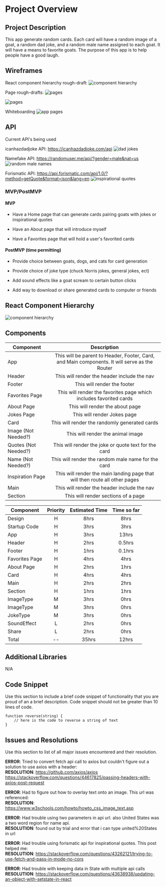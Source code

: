 
# Project Overview


## Project Description

This app generate random cards. Each card will have a random image of a goat, a random dad joke, and a random male name assigned to each goat. It will have a means to favorite goats. The purpose of this app is to help people have a good laugh.

## Wireframes

React component hierarchy rough-draft:
![component hierarchy](https://res.cloudinary.com/dldktffdd/image/upload/v1566589248/proj%202/project%20worksheet/wireframing/Image_from_iOS_2_sktsxn.jpg)

Page rough-drafts:
![pages](https://res.cloudinary.com/dldktffdd/image/upload/v1566589248/proj%202/project%20worksheet/wireframing/Image_from_iOS_1_owdoer.jpg)

![pages](https://res.cloudinary.com/dldktffdd/image/upload/v1566589248/proj%202/project%20worksheet/wireframing/Image_from_iOS_x7g7of.jpg)

Whiteboarding
![app pages](https://res.cloudinary.com/dldktffdd/image/upload/v1566589248/proj%202/project%20worksheet/wireframing/Image_from_iOS_3_rlbxej.jpg)

## API

Current API's being used

icanhazdadjoke API: https://icanhazdadjoke.com/api
![dad jokes](https://res.cloudinary.com/dldktffdd/image/upload/v1566913736/proj%202/project%20worksheet/api%20screenshots/Screen_Shot_2019-08-27_at_9.47.43_AM_xh1ozi.png)

Namefake API: https://randomuser.me/api/?gender=male&nat=us
![random male names](https://res.cloudinary.com/dldktffdd/image/upload/v1566913731/proj%202/project%20worksheet/api%20screenshots/Screen_Shot_2019-08-27_at_9.39.45_AM_zpqpvl.png)

Forismatic API: https://api.forismatic.com/api/1.0/?method=getQuote&format=json&lang=en
![inspirational quotes](https://res.cloudinary.com/dldktffdd/image/upload/v1567427978/proj%202/project%20worksheet/api%20screenshots/Screen_Shot_2019-09-02_at_8.39.28_AM_czzthc.png)

### MVP/PostMVP

#### MVP

- Have a Home page that can generate cards pairing goats with jokes or inspirational quotes

- Have an About page that will introduce myself

- Have a Favorites page that will hold a user's favorited cards


#### PostMVP (time permitting)

- Provide choice between goats, dogs, and cats for card generation

- Provide choice of joke type (chuck Norris jokes, general jokes, ect)

- Add sound effects like a goat scream to certain button clicks

- Add way to download or share generated cards to computer or friends


## React Component Hierarchy

![component hierarchy](https://res.cloudinary.com/dldktffdd/image/upload/v1566914187/proj%202/project%20worksheet/wireframing/Image_from_iOS_4_trd2rt.jpg)

## Components

| Component | Description |
| --- | :---: |  
| App | This will be parent to Header, Footer, Card, and Main components. It will serve as the Router|
| Header | This will render the header include the nav |
| Footer | This will render the footer |
| Favorites Page | This will render the favorites page which includes favorited cards|
| About Page | This will render the about page |
| Jokes Page | This will render Jokes page |
| Card | This will render the randomly generated cards |
| Image (Not Needed?)| This will render the animal image |
| Quotes (Not Needed?)| This will render the joke or quote text for the card |
| Name (Not Needed?)| This will render the random male name for the card |
| Inspiration Page | This will render the main landing page that will then route all other pages |
| Main | This will render the header include the nav |
| Section | This will render sections of a page |


| Component | Priority | Estimated Time | Time so far |
| --- | :---: |  :---: | :---: |
| Design | H | 8hrs| 8hrs |
| Startup Code | H | 3hrs| 3hrs |
| App | H | 3hrs| 13hrs |
| Header | H | 2hrs| 0.5hrs |
| Footer | H | 1hrs| 0.1hrs |
| Favorites Page | H | 4hrs| 4hrs |
| About Page | H | 2hrs| 1hrs |
| Card | H | 4hrs| 4hrs |
| Main | H | 2hrs| 2hrs |
| Section | H | 1hrs| 1hrs |
| ImageType | M | 3hrs| 0hrs |
| ImageType | M | 3hrs| 0hrs |
| JokeType | M | 3hrs| 0hrs |
| SoundEffect | L | 2hrs| 0hrs |
| Share | L | 2hrs| 0hrs |
| Total | -- | 35hrs| 12hrs |

## Additional Libraries
 N/A

## Code Snippet

Use this section to include a brief code snippet of functionality that you are proud of an a brief description.  Code snippet should not be greater than 10 lines of code.

```
function reverse(string) {
	// here is the code to reverse a string of text
}
```

## Issues and Resolutions
 Use this section to list of all major issues encountered and their resolution.

**ERROR**: Tried to convert fetch api call to axios but couldn't figure out a solution to use axios with a header:           
**RESOLUTION**: https://github.com/axios/axios
https://stackoverflow.com/questions/44617825/passing-headers-with-axios-post-request

**ERROR**: Had to figure out how to overlay text onto an image. This url was referenced:                               
**RESOLUTION**: https://www.w3schools.com/howto/howto_css_image_text.asp

**ERROR**: Had trouble using two parameters in api url. also United States was a two word region for name api.               
**RESOLUTION**: found out by trial and error that i can type united%20States in url     

**ERROR**: Had trouble using forismatic api for inspirational quotes. This post helped me:                             
**RESOLUTION**: https://stackoverflow.com/questions/43262121/trying-to-use-fetch-and-pass-in-mode-no-cors

**ERROR**: Had trouble with keeping data in State with multiple api calls                            
**RESOLUTION**: https://stackoverflow.com/questions/43638938/updating-an-object-with-setstate-in-react 
